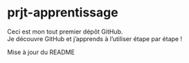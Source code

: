 # prjt-apprentissage

Ceci est mon tout premier dépôt GitHub.  
Je découvre GitHub et j’apprends à l’utiliser étape par étape !





Mise à jour du README
